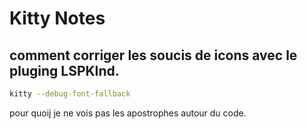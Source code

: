 # Kitty Notes




## comment corriger les soucis de icons avec le pluging LSPKInd.
```bash
kitty --debug-font-fallback
```
 pour quoij je ne vois pas les apostrophes autour du code.

